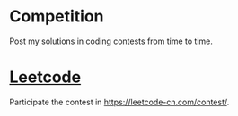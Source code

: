 # Competition
Post my solutions in coding contests from time to time.
# [Leetcode](./Leetcode)
Participate the contest in https://leetcode-cn.com/contest/.
